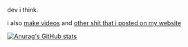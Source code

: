 dev i think. 

i also [make videos](https://youtube.com/stuarttmcoded) and [other shit that i posted on my website](https://mcoded.xyz/downloads.html)

[![Anurag's GitHub stats](https://github-readme-stats.vercel.app/api?username=RealMCoded&count_private=true&theme=cobalt)](https://github.com/anuraghazra/github-readme-stats)
